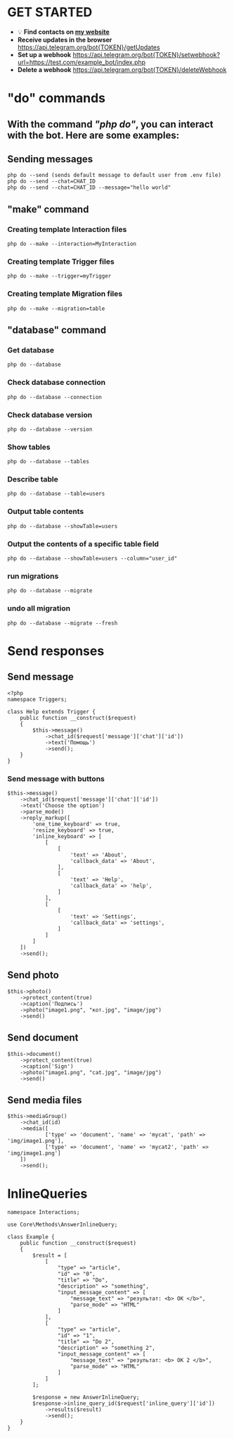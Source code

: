 
# GET STARTED
 * :bulb: **Find contacts on [my website](https://matesite.uz)**
 * **Receive updates in the browser** https://api.telegram.org/bot{TOKEN}/getUpdates
 * **Set up a webhook** https://api.telegram.org/bot{TOKEN}/setwebhook?url=https://test.com/example_bot/index.php
 * **Delete a webhook** https://api.telegram.org/bot{TOKEN}/deleteWebhook


# "do" commands
## With the command _"php do"_, you can interact with the bot. Here are some examples:

## Sending messages
```
php do --send (sends default message to default user from .env file)
php do --send --chat=CHAT_ID
php do --send --chat=CHAT_ID --message="hello world"
```

## "make" command
### Creating template Interaction files
```
php do --make --interaction=MyInteraction
```
### Creating template Trigger files
```
php do --make --trigger=myTrigger 
```
### Creating template Migration files
```
php do --make --migration=table 
```

## "database" command
### Get database
```
php do --database
```
### Check database connection
```
php do --database --connection
```
### Check database version
```
php do --database --version
```
### Show tables
```
php do --database --tables
```
### Describe table
```
php do --database --table=users
```
### Output table contents
```
php do --database --showTable=users
```
### Output the contents of a specific table field
```
php do --database --showTable=users --column="user_id"
```
### run migrations
```
php do --database --migrate
```
### undo all migration
```
php do --database --migrate --fresh
```

# Send responses
## Send message
```
<?php
namespace Triggers;

class Help extends Trigger {
    public function __construct($request)
    {
        $this->message()
            ->chat_id($request['message']['chat']['id'])
            ->text('Помощь')
            ->send();
    }
}
```

### Send message with buttons
```
$this->message()
    ->chat_id($request['message']['chat']['id'])
    ->text('Choose the option')
    ->parse_mode()
    ->reply_markup([
        'one_time_keyboard' => true,
        'resize_keyboard' => true,
        'inline_keyboard' => [
            [
                [
                    'text' => 'About',
                    'callback_data' => 'About',
                ],
                [
                    'text' => 'Help',
                    'callback_data' => 'help',
                ]
            ],
            [
                [
                    'text' => 'Settings',
                    'callback_data' => 'settings',
                ]
            ]
        ]
    ])
    ->send();
```

## Send photo
```
$this->photo()
    ->protect_content(true)
    ->caption('Подпись')
    ->photo("image1.png", "кот.jpg", "image/jpg")
    ->send()
```

## Send document
```
$this->document()
    ->protect_content(true)
    ->caption('Sign')
    ->photo("image1.png", "cat.jpg", "image/jpg")
    ->send()
```

## Send media files
```
$this->mediaGroup()
    ->chat_id(id)
    ->media([
            ['type' => 'document', 'name' => 'mycat', 'path' => 'img/image1.png'],
            ['type' => 'document', 'name' => 'mycat2', 'path' => 'img/image1.png']
    ])
    ->send();
```

# InlineQueries
```
namespace Interactions;

use Core\Methods\AnswerInlineQuery;

class Example {
    public function __construct($request)
    {
        $result = [
            [
                "type" => "article",
                "id" => "0",
                "title" => "Do",
                "description" => "something",
                "input_message_content" => [
                    "message_text" => "результат: <b> OK </b>",
                    "parse_mode" => "HTML"
                ]
            ],
            [
                "type" => "article",
                "id" => "1",
                "title" => "Do 2",
                "description" => "something 2",
                "input_message_content" => [
                    "message_text" => "результат: <b> OK 2 </b>",
                    "parse_mode" => "HTML"
                ]
            ]
        ];

        $response = new AnswerInlineQuery;
        $response->inline_query_id($request['inline_query']['id'])
            ->results($result)
            ->send();
    }
}
```